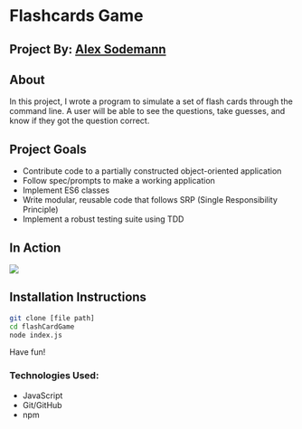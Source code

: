 # Flashcards Game

## Project By: [Alex Sodemann](https://github.com/asodemann18)

## About
In this project, I wrote a program to simulate a set of flash cards through the command line. A user will be able to see the questions, take guesses, and know if they got the question correct.

## Project Goals
* Contribute code to a partially constructed object-oriented application
* Follow spec/prompts to make a working application
* Implement ES6 classes
* Write modular, reusable code that follows SRP (Single Responsibility Principle)
* Implement a robust testing suite using TDD

## In Action
<img src="http://g.recordit.co/QFdCz5YG0F.gif"/>

## Installation Instructions
```bash
git clone [file path]
cd flashCardGame
node index.js
```
Have fun!

### Technologies Used:
* JavaScript
* Git/GitHub
* npm
